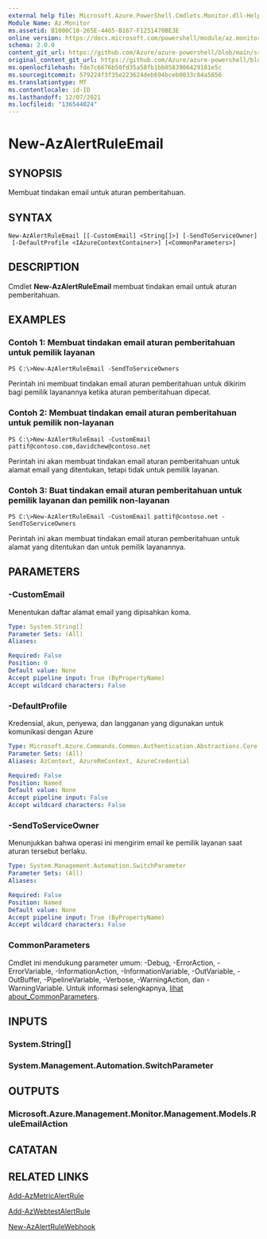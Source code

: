 ```yaml
---
external help file: Microsoft.Azure.PowerShell.Cmdlets.Monitor.dll-Help.xml
Module Name: Az.Monitor
ms.assetid: B1000C10-265E-4465-B167-F1251470BE3E
online version: https://docs.microsoft.com/powershell/module/az.monitor/new-azalertruleemail
schema: 2.0.0
content_git_url: https://github.com/Azure/azure-powershell/blob/main/src/Monitor/Monitor/help/New-AzAlertRuleEmail.md
original_content_git_url: https://github.com/Azure/azure-powershell/blob/main/src/Monitor/Monitor/help/New-AzAlertRuleEmail.md
ms.openlocfilehash: fde7c6676b50fd35a58fb1bb0583906429181e5c
ms.sourcegitcommit: 579224f3f35e223624deb694bceb0033c84a5856
ms.translationtype: MT
ms.contentlocale: id-ID
ms.lasthandoff: 12/07/2021
ms.locfileid: "136544024"
---
```

# New-AzAlertRuleEmail

## SYNOPSIS
Membuat tindakan email untuk aturan pemberitahuan.

## SYNTAX

```
New-AzAlertRuleEmail [[-CustomEmail] <String[]>] [-SendToServiceOwner]
 [-DefaultProfile <IAzureContextContainer>] [<CommonParameters>]
```

## DESCRIPTION
Cmdlet **New-AzAlertRuleEmail** membuat tindakan email untuk aturan pemberitahuan.

## EXAMPLES

### Contoh 1: Membuat tindakan email aturan pemberitahuan untuk pemilik layanan
```
PS C:\>New-AzAlertRuleEmail -SendToServiceOwners
```

Perintah ini membuat tindakan email aturan pemberitahuan untuk dikirim bagi pemilik layanannya ketika aturan pemberitahuan dipecat.

### Contoh 2: Membuat tindakan email aturan pemberitahuan untuk pemilik non-layanan
```
PS C:\>New-AzAlertRuleEmail -CustomEmail pattif@contoso.com,davidchew@contoso.net
```

Perintah ini akan membuat tindakan email aturan pemberitahuan untuk alamat email yang ditentukan, tetapi tidak untuk pemilik layanan.

### Contoh 3: Buat tindakan email aturan pemberitahuan untuk pemilik layanan dan pemilik non-layanan
```
PS C:\>New-AzAlertRuleEmail -CustomEmail pattif@contoso.net -SendToServiceOwners
```

Perintah ini akan membuat tindakan email aturan pemberitahuan untuk alamat yang ditentukan dan untuk pemilik layanannya.

## PARAMETERS

### -CustomEmail
Menentukan daftar alamat email yang dipisahkan koma.

```yaml
Type: System.String[]
Parameter Sets: (All)
Aliases:

Required: False
Position: 0
Default value: None
Accept pipeline input: True (ByPropertyName)
Accept wildcard characters: False
```

### -DefaultProfile
Kredensial, akun, penyewa, dan langganan yang digunakan untuk komunikasi dengan Azure

```yaml
Type: Microsoft.Azure.Commands.Common.Authentication.Abstractions.Core.IAzureContextContainer
Parameter Sets: (All)
Aliases: AzContext, AzureRmContext, AzureCredential

Required: False
Position: Named
Default value: None
Accept pipeline input: False
Accept wildcard characters: False
```

### -SendToServiceOwner
Menunjukkan bahwa operasi ini mengirim email ke pemilik layanan saat aturan tersebut berlaku.

```yaml
Type: System.Management.Automation.SwitchParameter
Parameter Sets: (All)
Aliases:

Required: False
Position: Named
Default value: None
Accept pipeline input: True (ByPropertyName)
Accept wildcard characters: False
```

### CommonParameters
Cmdlet ini mendukung parameter umum: -Debug, -ErrorAction, -ErrorVariable, -InformationAction, -InformationVariable, -OutVariable, -OutBuffer, -PipelineVariable, -Verbose, -WarningAction, dan -WarningVariable. Untuk informasi selengkapnya, [lihat about_CommonParameters](http://go.microsoft.com/fwlink/?LinkID=113216).

## INPUTS

### System.String[]

### System.Management.Automation.SwitchParameter

## OUTPUTS

### Microsoft.Azure.Management.Monitor.Management.Models.RuleEmailAction

## CATATAN

## RELATED LINKS

[Add-AzMetricAlertRule](./Add-AzMetricAlertRule.md)

[Add-AzWebtestAlertRule](./Add-AzWebtestAlertRule.md)

[New-AzAlertRuleWebhook](./New-AzAlertRuleWebhook.md)


